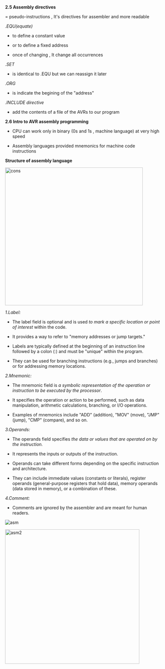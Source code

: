 **2.5 Assembly directives** 

= pseudo-instructions , It's directives for assembler and more readable

_.EQU(equate)_

- to define a constant value

- or to define a fixed address

- once of changing , It change all occurrences

_.SET_

- is identical to .EQU but we can reassign it later

_.ORG_

- is indicate the begining of the "address"

_.INCLUDE directive_

- add the contents of a file of the AVRs to our program


**2.6 Intro to AVR assembly programming**

- CPU can work only in binary (0s and 1s , machine language) at very high speed

- Assembly languages provided mnemonics for machine code instructions

**Structure of assembly language**

<img width="448" alt="cons" src="https://github.com/PeerawatAltoTechCourse/Microprocessor/assets/132571902/498a1314-0424-4f1f-9e3b-fae889c7feef">

_1.Label:_ 

- The label field is optional and is used _to mark a specific location or point of interest_ within the code.

- It provides a way to refer to "memory addresses or jump targets."

- Labels are typically defined at the beginning of an instruction line followed by a colon (:) and must be "unique" within the program.

- They can be used for branching instructions (e.g., jumps and branches) or for addressing memory locations.

_2.Mnemonic:_ 

- The mnemonic field is _a symbolic representation of the operation or instruction to be executed by the processor_.

- It specifies the operation or action to be performed, such as data manipulation, arithmetic calculations, branching, or I/O operations. 

- Examples of mnemonics include "ADD" (addition), "MOV" (move), "JMP" (jump), "CMP" (compare), and so on.

_3.Operands:_ 

- The operands field specifies _the data or values that are operated on by the instruction._

- It represents the inputs or outputs of the instruction. 

- Operands can take different forms depending on the specific instruction and architecture. 

- They can include immediate values (constants or literals), register operands (general-purpose registers that hold data), memory operands (data stored in memory), or a combination of these. 

_4.Comment:_ 

- Comments are ignored by the assembler and are meant for human readers.

![asm](https://github.com/PeerawatAltoTechCourse/Microprocessor/assets/132571902/7aed96de-ae50-4640-9854-8143f7a52367)


<img width="437" alt="asm2" src="https://github.com/PeerawatAltoTechCourse/Microprocessor/assets/132571902/19e7dd5e-1bd2-4b55-9de3-4c138f414dc9">



